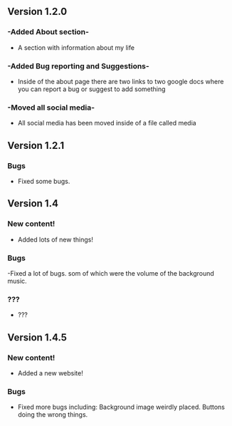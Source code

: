 ## Version 1.2.0

### -Added About section-
- A section with information about my life

### -Added Bug reporting and Suggestions-
- Inside of the about page there are two links to two google docs where you can report a bug or suggest to add something 

### -Moved all social media-
- All social media has been moved inside of a file called media

## Version 1.2.1

### Bugs
- Fixed some bugs.

## Version 1.4

### New content!
- Added lots of new things!

### Bugs
-Fixed a lot of bugs. som of which were the volume of the background music.

### ???
- ???

## Version 1.4.5

### New content!
- Added a new website!

### Bugs
- Fixed more bugs including: Background image weirdly placed. Buttons doing the wrong things.